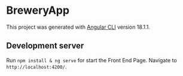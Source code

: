 # BreweryApp

This project was generated with [Angular CLI](https://github.com/angular/angular-cli) version 18.1.1.

## Development server

Run `npm install & ng serve` for start the Front End Page. Navigate to `http://localhost:4200/`. 

